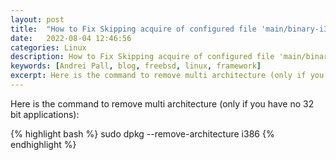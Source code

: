 ```yaml
---
layout: post
title:  "How to Fix Skipping acquire of configured file 'main/binary-i386/Packages' notification on Ubuntu"
date:   2022-08-04 12:46:56
categories: Linux
description: How to Fix Skipping acquire of configured file 'main/binary-i386/Packages' notification on Ubuntu
keywords: [Andrei Pall, blog, freebsd, linux, framework]
excerpt: Here is the command to remove multi architecture (only if you have no 32 bit applications)
---
```

<p>Here is the command to remove multi architecture (only if you have no 32 bit applications):</p>
{% highlight bash %}
sudo dpkg --remove-architecture i386
{% endhighlight %}
